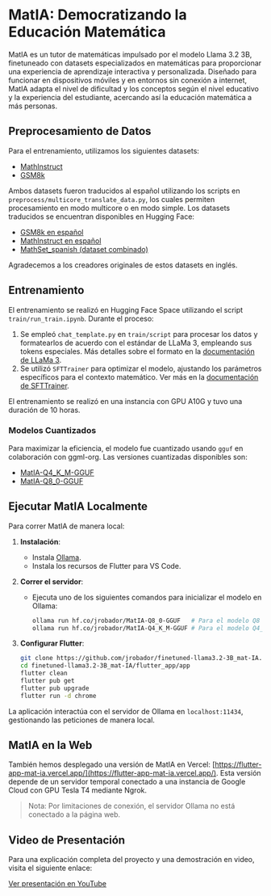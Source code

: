 # MatIA: Democratizando la Educación Matemática

MatIA es un tutor de matemáticas impulsado por el modelo Llama 3.2 3B, finetuneado con datasets especializados en matemáticas para proporcionar una experiencia de aprendizaje interactiva y personalizada. Diseñado para funcionar en dispositivos móviles y en entornos sin conexión a internet, MatIA adapta el nivel de dificultad y los conceptos según el nivel educativo y la experiencia del estudiante, acercando así la educación matemática a más personas.

## Preprocesamiento de Datos

Para el entrenamiento, utilizamos los siguientes datasets:

- [MathInstruct](https://huggingface.co/datasets/agicorp/MathInstruct)
- [GSM8k](https://huggingface.co/datasets/openai/gsm8k)

Ambos datasets fueron traducidos al español utilizando los scripts en `preprocess/multicore_translate_data.py`, los cuales permiten procesamiento en modo multicore o en modo simple. Los datasets traducidos se encuentran disponibles en Hugging Face:

- [GSM8k en español](https://huggingface.co/jrobador/gsm8k_es)
- [MathInstruct en español](https://huggingface.co/jrobador/mathinstruct_es)
- [MathSet_spanish (dataset combinado)](https://huggingface.co/jrobador/MathSet_spanish)

Agradecemos a los creadores originales de estos datasets en inglés.

## Entrenamiento

El entrenamiento se realizó en Hugging Face Space utilizando el script `train/run_train.ipynb`. Durante el proceso:

1. Se empleó `chat_template.py` en `train/script` para procesar los datos y formatearlos de acuerdo con el estándar de LLaMa 3, empleando sus tokens especiales. Más detalles sobre el formato en la [documentación de LLaMa 3](https://www.llama.com/docs/model-cards-and-prompt-formats/llama3_1/#-special-tokens-).
2. Se utilizó `SFTTrainer` para optimizar el modelo, ajustando los parámetros específicos para el contexto matemático. Ver más en la [documentación de SFTTrainer](https://huggingface.co/docs/trl/sft_trainer).

El entrenamiento se realizó en una instancia con GPU A10G y tuvo una duración de 10 horas.

### Modelos Cuantizados

Para maximizar la eficiencia, el modelo fue cuantizado usando `gguf` en colaboración con ggml-org. Las versiones cuantizadas disponibles son:

- [MatIA-Q4_K_M-GGUF](https://huggingface.co/jrobador/MatIA-Q4_K_M-GGUF)
- [MatIA-Q8_0-GGUF](https://huggingface.co/jrobador/MatIA-Q8_0-GGUF)

## Ejecutar MatIA Localmente

Para correr MatIA de manera local:

1. **Instalación**:
   - Instala [Ollama](https://ollama.com/download).
   - Instala los recursos de Flutter para VS Code.

2. **Correr el servidor**:
   - Ejecuta uno de los siguientes comandos para inicializar el modelo en Ollama:
     ```bash
     ollama run hf.co/jrobador/MatIA-Q8_0-GGUF   # Para el modelo Q8
     ollama run hf.co/jrobador/MatIA-Q4_K_M-GGUF # Para el modelo Q4_K_M
     ```

3. **Configurar Flutter**:
   ```bash
   git clone https://github.com/jrobador/finetuned-llama3.2-3B_mat-IA.git
   cd finetuned-llama3.2-3B_mat-IA/flutter_app/app
   flutter clean
   flutter pub get
   flutter pub upgrade
   flutter run -d chrome
    ```

La aplicación interactúa con el servidor de Ollama en `localhost:11434`, gestionando las peticiones de manera local.

## MatIA en la Web

También hemos desplegado una versión de MatIA en Vercel: [https://flutter-app-mat-ia.vercel.app/](https://flutter-app-mat-ia.vercel.app/). Esta versión depende de un servidor temporal conectado a una instancia de Google Cloud con GPU Tesla T4 mediante Ngrok. 

> Nota: Por limitaciones de conexión, el servidor Ollama no está conectado a la página web. 

## Video de Presentación

Para una explicación completa del proyecto y una demostración en video, visita el siguiente enlace:

[Ver presentación en YouTube](https://www.youtube.com/watch?v=57-zDScQV80&ab_channel=JoaquinRobador)

